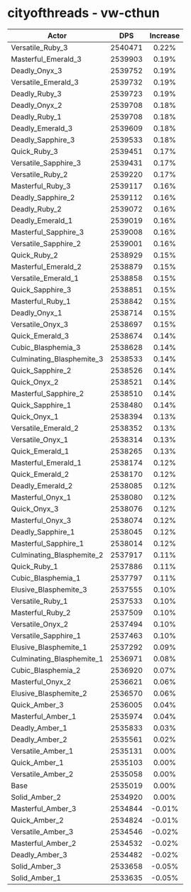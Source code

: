 # cityofthreads - vw-cthun
| Actor | DPS | Increase |
|---|:---:|:---:|
|Versatile_Ruby_3|2540471|0.22%|
|Masterful_Emerald_3|2539903|0.19%|
|Deadly_Onyx_3|2539752|0.19%|
|Versatile_Emerald_3|2539732|0.19%|
|Deadly_Ruby_3|2539723|0.19%|
|Deadly_Onyx_2|2539708|0.18%|
|Deadly_Ruby_1|2539708|0.18%|
|Deadly_Emerald_3|2539609|0.18%|
|Deadly_Sapphire_3|2539533|0.18%|
|Quick_Ruby_3|2539451|0.17%|
|Versatile_Sapphire_3|2539431|0.17%|
|Versatile_Ruby_2|2539220|0.17%|
|Masterful_Ruby_3|2539117|0.16%|
|Deadly_Sapphire_2|2539112|0.16%|
|Deadly_Ruby_2|2539072|0.16%|
|Deadly_Emerald_1|2539019|0.16%|
|Masterful_Sapphire_3|2539008|0.16%|
|Versatile_Sapphire_2|2539001|0.16%|
|Quick_Ruby_2|2538929|0.15%|
|Masterful_Emerald_2|2538879|0.15%|
|Versatile_Emerald_1|2538858|0.15%|
|Quick_Sapphire_3|2538851|0.15%|
|Masterful_Ruby_1|2538842|0.15%|
|Deadly_Onyx_1|2538714|0.15%|
|Versatile_Onyx_3|2538697|0.15%|
|Quick_Emerald_3|2538674|0.14%|
|Cubic_Blasphemia_3|2538628|0.14%|
|Culminating_Blasphemite_3|2538533|0.14%|
|Quick_Sapphire_2|2538526|0.14%|
|Quick_Onyx_2|2538521|0.14%|
|Masterful_Sapphire_2|2538510|0.14%|
|Quick_Sapphire_1|2538480|0.14%|
|Quick_Onyx_1|2538394|0.13%|
|Versatile_Emerald_2|2538352|0.13%|
|Versatile_Onyx_1|2538314|0.13%|
|Quick_Emerald_1|2538265|0.13%|
|Masterful_Emerald_1|2538174|0.12%|
|Quick_Emerald_2|2538170|0.12%|
|Deadly_Emerald_2|2538085|0.12%|
|Masterful_Onyx_1|2538080|0.12%|
|Quick_Onyx_3|2538076|0.12%|
|Masterful_Onyx_3|2538074|0.12%|
|Deadly_Sapphire_1|2538045|0.12%|
|Masterful_Sapphire_1|2538014|0.12%|
|Culminating_Blasphemite_2|2537917|0.11%|
|Quick_Ruby_1|2537886|0.11%|
|Cubic_Blasphemia_1|2537797|0.11%|
|Elusive_Blasphemite_3|2537555|0.10%|
|Versatile_Ruby_1|2537533|0.10%|
|Masterful_Ruby_2|2537509|0.10%|
|Versatile_Onyx_2|2537494|0.10%|
|Versatile_Sapphire_1|2537463|0.10%|
|Elusive_Blasphemite_1|2537292|0.09%|
|Culminating_Blasphemite_1|2536971|0.08%|
|Cubic_Blasphemia_2|2536920|0.07%|
|Masterful_Onyx_2|2536621|0.06%|
|Elusive_Blasphemite_2|2536570|0.06%|
|Quick_Amber_3|2536005|0.04%|
|Masterful_Amber_1|2535974|0.04%|
|Deadly_Amber_1|2535833|0.03%|
|Deadly_Amber_2|2535561|0.02%|
|Versatile_Amber_1|2535131|0.00%|
|Quick_Amber_1|2535103|0.00%|
|Versatile_Amber_2|2535058|0.00%|
|Base|2535019|0.00%|
|Solid_Amber_2|2534920|0.00%|
|Masterful_Amber_3|2534844|-0.01%|
|Quick_Amber_2|2534824|-0.01%|
|Versatile_Amber_3|2534546|-0.02%|
|Masterful_Amber_2|2534532|-0.02%|
|Deadly_Amber_3|2534482|-0.02%|
|Solid_Amber_3|2533658|-0.05%|
|Solid_Amber_1|2533635|-0.05%|
